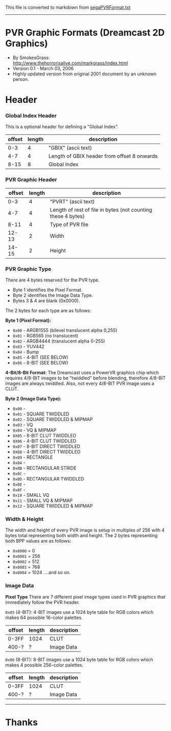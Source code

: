 This file is converted to markdown from [segaPVRFormat.txt](https://fabiensanglard.net/Mykaruga/tools/segaPVRFormat.txt)

---

# PVR Graphic Formats (Dreamcast 2D Graphics)
- By SmokesGrass: http://www.thehorrorisalive.com/markgrass/index.html
- Version 0.1 - March 03, 2006
- Highly updated version from original 2001 document by an unknown person.

# Header

### Global Index Header
This is a optional header for defining a "Global Index".

offset | length | description
-------|--------|-----------------------------------------------
0-3    | 4      | "GBIX" (ascii text)
4-7    | 4      | Length of GBIX header from offset 8 onwards
8-15   | 8      | Global Index


### PVR Graphic Header

offset | length | description
-------|--------|----------------------------------------------------------------
0-3    | 4      | "PVRT" (ascii text)
4-7    | 4      | Length of rest of file in bytes (not counting these 4 bytes)
8-11   | 4      | Type of PVR file
12-13  | 2      | Width
14-15  | 2      | Height

### PVR Graphic Type
There are 4 bytes reserved for the PVR type.
- Byte 1 identifies the Pixel Format.
- Byte 2 identifies the Image Data Type.
- Bytes 3 & 4 are blank (0x0000).

The 2 bytes for each type are as follows:

**Byte 1 (Pixel Format):**
- `0x00` - ARGB1555 (bilevel translucent alpha 0,255)
- `0x01` - RGB565 (no translucent)
- `0x02` - ARGB4444 (translucent alpha 0-255)
- `0x03` - YUV442
- `0x04` - Bump
- `0x05` - 4-BIT (SEE BELOW)
- `0x06` - 8-BIT (SEE BELOW)

**4-Bit/8-Bit Format:**
The Dreamcast uses a PowerVR graphics chip which requires 4/8-BIT images to be 
"twiddled" before blending, therefore 4/8-BIT images are always twiddled. Also, 
not every 4/8-BIT PVR image uses a CLUT.

**Byte 2 (Image Data Type):**
- `0x00` -
- `0x01` - SQUARE TWIDDLED
- `0x02` - SQUARE TWIDDLED & MIPMAP
- `0x03` - VQ
- `0x04` - VQ & MIPMAP
- `0X05` - 8-BIT CLUT TWIDDLED
- `0X06` - 4-BIT CLUT TWIDDLED
- `0x07` - 8-BIT DIRECT TWIDDLED
- `0X08` - 4-BIT DIRECT TWIDDLED
- `0x09` - RECTANGLE
- `0x0A` -
- `0x0B` - RECTANGULAR STRIDE
- `0x0C` -
- `0x0D` - RECTANGULAR TWIDDLED
- `0x0E` -
- `0x0F` -
- `0x10` - SMALL VQ
- `0x11` - SMALL VQ & MIPMAP
- `0x12` - SQUARE TWIDDLED & MIPMAP


### Width & Height
The width and height of every PVR image is setup in multiples of 256 with 
4 bytes total representing both width and height.
The 2 bytes representing both BPP values are as follows:

- `0x0000` = 0
- `0x0001` = 256
- `0x0002` = 512
- `0x0003` = 768
- `0x0004` = 1024
....and so on.


### Image Data

**Pixel Type**
There are 7 different pixel image types used in PVR graphics that 
immediately follow the PVR header.

`0x05` (4-BIT): 4-BIT images use a 1024 byte table for RGB colors which makes 64
possible 16-color palettes.

offset | length | description
-------|--------|--------------
0-3FF  | 1024   | CLUT
400-?  | ?      | Image Data

`0x06` (8-BIT): 8-BIT images use a 1024 byte table for RGB colors which makes 4 
possible 256-color palettes.

offset | length | description
-------|--------|----------
0-3FF  | 1024   | CLUT
400-?  | ?      | Image Data

---
# Thanks
